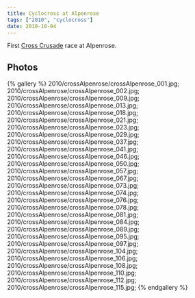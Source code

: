 ```yaml
---
title: Cyclocross at Alpenrose
tags: ["2010", "cyclocross"]
date: 2010-10-04
---
```

First <a href="http://www.crosscrusade.com/">Cross Crusade</a> race at Alpenrose.

## Photos 

{% gallery %} 
2010/crossAlpenrose/crossAlpenrose_001.jpg;
2010/crossAlpenrose/crossAlpenrose_002.jpg;
2010/crossAlpenrose/crossAlpenrose_009.jpg;
2010/crossAlpenrose/crossAlpenrose_013.jpg;
2010/crossAlpenrose/crossAlpenrose_018.jpg;
2010/crossAlpenrose/crossAlpenrose_021.jpg;
2010/crossAlpenrose/crossAlpenrose_023.jpg;
2010/crossAlpenrose/crossAlpenrose_029.jpg;
2010/crossAlpenrose/crossAlpenrose_037.jpg;
2010/crossAlpenrose/crossAlpenrose_041.jpg;
2010/crossAlpenrose/crossAlpenrose_046.jpg;
2010/crossAlpenrose/crossAlpenrose_050.jpg;
2010/crossAlpenrose/crossAlpenrose_057.jpg;
2010/crossAlpenrose/crossAlpenrose_067.jpg;
2010/crossAlpenrose/crossAlpenrose_073.jpg;
2010/crossAlpenrose/crossAlpenrose_074.jpg;
2010/crossAlpenrose/crossAlpenrose_076.jpg;
2010/crossAlpenrose/crossAlpenrose_078.jpg;
2010/crossAlpenrose/crossAlpenrose_081.jpg;
2010/crossAlpenrose/crossAlpenrose_084.jpg;
2010/crossAlpenrose/crossAlpenrose_089.jpg;
2010/crossAlpenrose/crossAlpenrose_095.jpg;
2010/crossAlpenrose/crossAlpenrose_097.jpg;
2010/crossAlpenrose/crossAlpenrose_104.jpg;
2010/crossAlpenrose/crossAlpenrose_106.jpg;
2010/crossAlpenrose/crossAlpenrose_108.jpg;
2010/crossAlpenrose/crossAlpenrose_110.jpg;
2010/crossAlpenrose/crossAlpenrose_112.jpg;
2010/crossAlpenrose/crossAlpenrose_115.jpg;
{% endgallery %}
